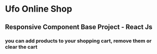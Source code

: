 # Ufo Online Shop
## Responsive Component Base Project - React Js
### you can add products to your shopping cart, remove them or clear the cart
